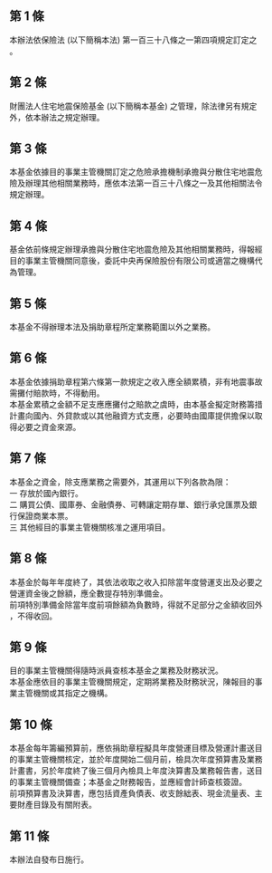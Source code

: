 第 1 條
-------
本辦法依保險法 (以下簡稱本法) 第一百三十八條之一第四項規定訂定之  
。

第 2 條
-------
財團法人住宅地震保險基金 (以下簡稱本基金) 之管理，除法律另有規定  
外，依本辦法之規定辦理。

第 3 條
-------
本基金依據目的事業主管機關訂定之危險承擔機制承擔與分散住宅地震危  
險及辦理其他相關業務時，應依本法第一百三十八條之一及其他相關法令  
規定辦理。

第 4 條
-------
基金依前條規定辦理承擔與分散住宅地震危險及其他相關業務時，得報經  
目的事業主管機關同意後，委託中央再保險股份有限公司或適當之機構代  
為管理。

第 5 條
-------
本基金不得辦理本法及捐助章程所定業務範圍以外之業務。

第 6 條
-------
本基金依據捐助章程第六條第一款規定之收入應全額累積，非有地震事故  
需攤付賠款時，不得動用。  
本基金累積之金額不足支應應攤付之賠款之虞時，由本基金擬定財務籌措  
計畫向國內、外貸款或以其他融資方式支應，必要時由國庫提供擔保以取  
得必要之資金來源。

第 7 條
-------
本基金之資金，除支應業務之需要外，其運用以下列各款為限：  
一  存放於國內銀行。  
二  購買公債、國庫券、金融債券、可轉讓定期存單、銀行承兌匯票及銀  
    行保證商業本票。  
三  其他經目的事業主管機關核准之運用項目。

第 8 條
-------
本基金於每年年度終了，其依法收取之收入扣除當年度營運支出及必要之  
營運資金後之餘額，應全數提存特別準備金。  
前項特別準備金除當年度前項餘額為負數時，得就不足部分之金額收回外  
，不得收回。

第 9 條
-------
目的事業主管機關得隨時派員查核本基金之業務及財務狀況。  
本基金應依目的事業主管機關規定，定期將業務及財務狀況，陳報目的事  
業主管機關或其指定之機構。

第 10 條
--------
本基金每年籌編預算前，應依捐助章程擬具年度營運目標及營運計畫送目  
的事業主管機關核定，並於年度開始二個月前，檢具次年度預算書及業務  
計畫書，另於年度終了後三個月內檢具上年度決算書及業務報告書，送目  
的事業主管機關備查；本基金之財務報告，並應經會計師查核簽證。  
前項預算書及決算書，應包括資產負債表、收支餘絀表、現金流量表、主  
要財產目錄及有關附表。

第 11 條
--------
本辦法自發布日施行。

